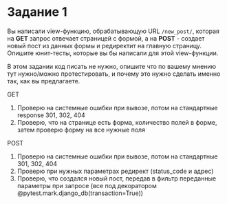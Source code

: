 # Задание 1

Вы написали view-функцию, обрабатывающую URL `/new_post/`, которая на **GET** запрос отвечает страницей с формой, а на **POST** - создает новый пост из данных формы и редиректит на главную страницу.  
Опишите юнит-тесты, которые вы бы написали для этой view-функции.  

В этом задании код писать не нужно, опишите что по вашему мнению тут нужно/можно протестировать, и почему это нужно сделать именно так, как вы предлагаете.

GET
1. Проверю на системные ошибки при вывозе, потом на стандартные response 301, 302, 404
2. Проверю, что на странице есть форма, количество полей в форме, затем проверю форму на все нужные поля

POST
1. Проверю на системные ошибки при вывозе, потом на стандартные 301, 302, 404
2. Проверю при нужных параметрах редирект (status_code и адрес)
3. Проверю, что создался новый пост, передав в фильтр переданные параметры при запросе (все под декоратором @pytest.mark.django_db(transaction=True))

